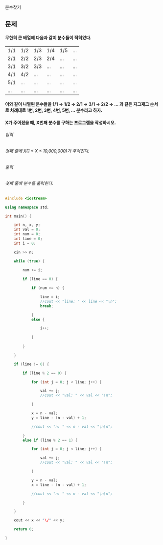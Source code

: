 분수찾기
## 문제
#### 무한히 큰 배열에 다음과 같이 분수들이 적혀있다.
|||||||
|----|----|----|----|----|----|
|1/1|1/2|1/3|1/4|1/5|…|
|2/1|2/2|2/3|2/4|…|…|
|3/1|3/2|3/3|…|…|…|
|4/1|4/2|…|…|…|…|
|5/1|…|…|…|…|…|
|…|…|…|…|…|…|
#### 이와 같이 나열된 분수들을 1/1 → 1/2 → 2/1 → 3/1 → 2/2 → … 과 같은 지그재그 순서로 차례대로 1번, 2번, 3번, 4번, 5번, … 분수라고 하자.
#### X가 주어졌을 때, X번째 분수를 구하는 프로그램을 작성하시오.
###### 입력
###### 첫째 줄에 X(1 ≤ X ≤ 10,000,000)가 주어진다.
###### 출력
###### 첫째 줄에 분수를 출력한다.

```c++
#include <iostream>

using namespace std;

int main() {

	int n, x, y;
	int val = 0;
	int num = 0;
	int line = 0;
	int i = 0;

	cin >> n;

	while (true) {

		num += i;
		
		if (line == 0) {

			if (num >= n) {

				line = i;
				//cout << "line: " << line << "\n";
				break;

			}
			else {

				i++;

			}
		
		}

	}

	if (line != 0) {

		if (line % 2 == 0) {

			for (int j = 0; j < line; j++) {

				val += j;
				//cout << "val: " << val << "\n";

			}

			x = n - val;
			y = line - (n - val) + 1;

			//cout << "n: " << n - val << "\n\n";

		}
		else if (line % 2 == 1) {

			for (int j = 0; j < line; j++) {

				val += j;
				//cout << "val: " << val << "\n";

			}

			y = n - val;
			x = line - (n - val) + 1;

			//cout << "n: " << n - val << "\n\n";

		}

	}

	cout << x << "\/" << y;

	return 0;

}
```
